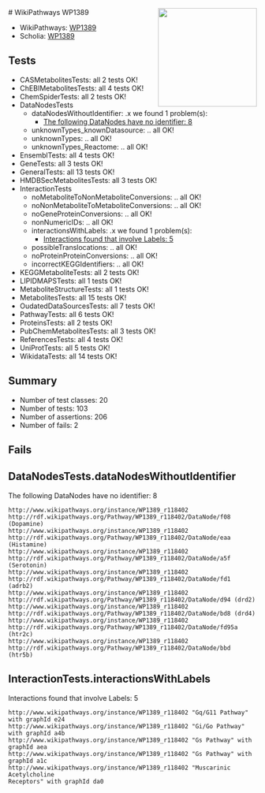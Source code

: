 <img style="float: right; width: 200px" src="https://upload.wikimedia.org/wikipedia/commons/thumb/8/83/Wplogo_with_text_500.png/640px-Wplogo_with_text_500.png" />
# WikiPathways WP1389

* WikiPathways: [WP1389](https://new.wikipathways.org/pathways/WP1389)
* Scholia: [WP1389](https://scholia.toolforge.org/wikipathways/WP1389)
## Tests
* CASMetabolitesTests: all 2 tests OK!
* ChEBIMetabolitesTests: all 4 tests OK!
* ChemSpiderTests: all 2 tests OK!
* DataNodesTests
    * dataNodesWithoutIdentifier: .x we found 1 problem(s):
        * [The following DataNodes have no identifier: 8](#d2d32fa7)
    * unknownTypes_knownDatasource: .. all OK!
    * unknownTypes: .. all OK!
    * unknownTypes_Reactome: .. all OK!
* EnsemblTests: all 4 tests OK!
* GeneTests: all 3 tests OK!
* GeneralTests: all 13 tests OK!
* HMDBSecMetabolitesTests: all 3 tests OK!
* InteractionTests
    * noMetaboliteToNonMetaboliteConversions: .. all OK!
    * noNonMetaboliteToMetaboliteConversions: .. all OK!
    * noGeneProteinConversions: .. all OK!
    * nonNumericIDs: .. all OK!
    * interactionsWithLabels: .x we found 1 problem(s):
        * [Interactions found that involve Labels: 5](#630d267c)
    * possibleTranslocations: .. all OK!
    * noProteinProteinConversions: .. all OK!
    * incorrectKEGGIdentifiers: .. all OK!
* KEGGMetaboliteTests: all 2 tests OK!
* LIPIDMAPSTests: all 1 tests OK!
* MetaboliteStructureTests: all 1 tests OK!
* MetabolitesTests: all 15 tests OK!
* OudatedDataSourcesTests: all 7 tests OK!
* PathwayTests: all 6 tests OK!
* ProteinsTests: all 2 tests OK!
* PubChemMetabolitesTests: all 3 tests OK!
* ReferencesTests: all 4 tests OK!
* UniProtTests: all 5 tests OK!
* WikidataTests: all 14 tests OK!


## Summary

* Number of test classes: 20
* Number of tests: 103
* Number of assertions: 206
* Number of fails: 2

## Fails

<a name="d2d32fa7" />

## DataNodesTests.dataNodesWithoutIdentifier

The following DataNodes have no identifier: 8
```
http://www.wikipathways.org/instance/WP1389_r118402 http://rdf.wikipathways.org/Pathway/WP1389_r118402/DataNode/f08 (Dopamine)
http://www.wikipathways.org/instance/WP1389_r118402 http://rdf.wikipathways.org/Pathway/WP1389_r118402/DataNode/eaa (Histamine)
http://www.wikipathways.org/instance/WP1389_r118402 http://rdf.wikipathways.org/Pathway/WP1389_r118402/DataNode/a5f (Serotonin)
http://www.wikipathways.org/instance/WP1389_r118402 http://rdf.wikipathways.org/Pathway/WP1389_r118402/DataNode/fd1 (adrb2)
http://www.wikipathways.org/instance/WP1389_r118402 http://rdf.wikipathways.org/Pathway/WP1389_r118402/DataNode/d94 (drd2)
http://www.wikipathways.org/instance/WP1389_r118402 http://rdf.wikipathways.org/Pathway/WP1389_r118402/DataNode/bd8 (drd4)
http://www.wikipathways.org/instance/WP1389_r118402 http://rdf.wikipathways.org/Pathway/WP1389_r118402/DataNode/fd95a (htr2c)
http://www.wikipathways.org/instance/WP1389_r118402 http://rdf.wikipathways.org/Pathway/WP1389_r118402/DataNode/bbd (htr5b)
```

<a name="630d267c" />

## InteractionTests.interactionsWithLabels

Interactions found that involve Labels: 5
```
http://www.wikipathways.org/instance/WP1389_r118402 "Gq/G11 Pathway" with graphId e24
http://www.wikipathways.org/instance/WP1389_r118402 "Gi/Go Pathway" with graphId a4b
http://www.wikipathways.org/instance/WP1389_r118402 "Gs Pathway" with graphId aea
http://www.wikipathways.org/instance/WP1389_r118402 "Gs Pathway" with graphId a1c
http://www.wikipathways.org/instance/WP1389_r118402 "Muscarinic
Acetylcholine 
Receptors" with graphId da0
```

